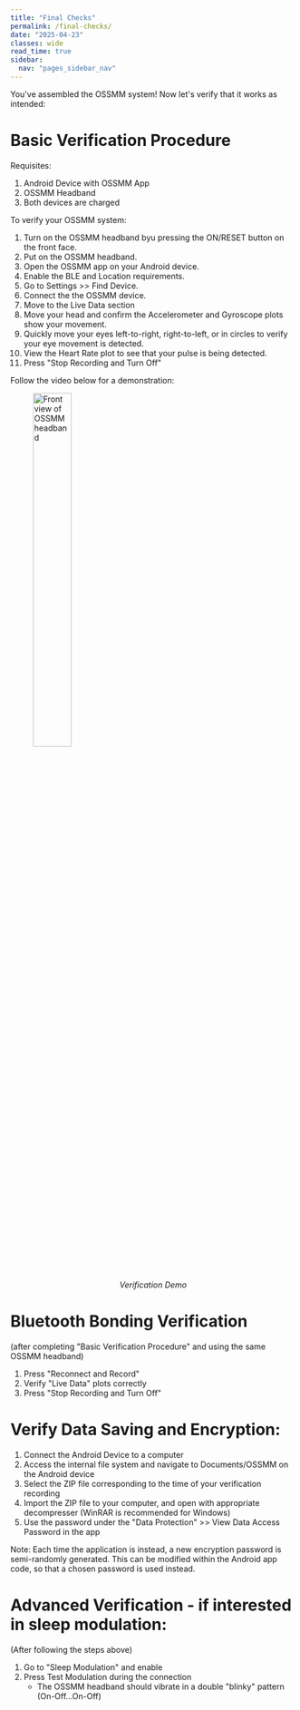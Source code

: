 ```yaml
---
title: "Final Checks"
permalink: /final-checks/
date: "2025-04-23"
classes: wide
read_time: true
sidebar:
  nav: "pages_sidebar_nav"
---
```


You've assembled the OSSMM system! Now let's verify that it works as intended:

# Basic Verification Procedure

Requisites:
1. Android Device with OSSMM App
2. OSSMM Headband
3. Both devices are charged

To verify your OSSMM system:

1. Turn on the OSSMM headband byu pressing the ON/RESET button on the front face.
2. Put on the OSSMM headband.
3. Open the OSSMM app on your Android device.
4. Enable the BLE and Location requirements.
5. Go to Settings >> Find Device.
6. Connect the the OSSMM device.
7. Move to the Live Data section
8. Move your head and confirm the Accelerometer and Gyroscope plots show your movement.
9. Quickly move your eyes left-to-right, right-to-left, or in circles to verify your eye movement is detected.
10. View the Heart Rate plot to see that your pulse is being detected.
11. Press "Stop Recording and Turn Off"

Follow the video below for a demonstration:

<figure>
  <img src="{{ site.url }}/OSSMM/media/final-assembly/shortening-cut-1.jpg" alt="Front view of OSSMM headband" style="width: 40%;">
  <figcaption style="text-align: center; font-style: italic; margin-top: 5px;">Verification Demo</figcaption>
</figure>


# Bluetooth Bonding Verification

(after completing "Basic Verification Procedure" and using the same OSSMM headband)

1. Press "Reconnect and Record"
2. Verify "Live Data" plots correctly
3. Press "Stop Recording and Turn Off"

# Verify Data Saving and Encryption:


1. Connect the Android Device to a computer
2. Access the internal file system and navigate to Documents/OSSMM on the Android device
3. Select the ZIP file corresponding to the time of your verification recording
4. Import the ZIP file to your computer, and open with appropriate decompresser (WinRAR is recommended for Windows)
4. Use the password under the "Data Protection" >> View Data Access Password in the app


Note: Each time the application is instead, a new encryption password is
semi-randomly generated. This can be modified within the Android app code, so
that a chosen password is used instead.


# Advanced Verification - if interested in sleep modulation:

(After following the steps above)

1. Go to "Sleep Modulation" and enable
2. Press Test Modulation during the connection
   - The OSSMM headband should vibrate in a double "blinky" pattern (On-Off...On-Off)

